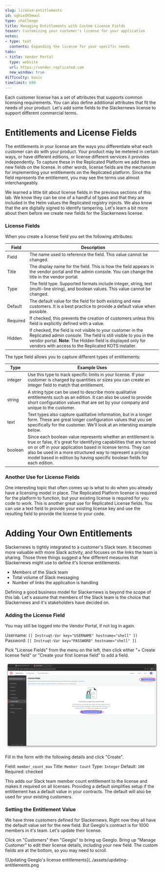 ```yaml
---
slug: license-entitlements
id: oghixdh5mwul
type: challenge
title: Managing Entitlements with Custom License Fields
teaser: Customizing your customer's license for your application
notes:
- type: text
  contents: Expanding the license for your specific needs
tabs:
- title: Vendor Portal
  type: website
  url: https://vendor.replicated.com
  new_window: true
difficulty: basic
timelimit: 600
---
```


Each customer license has a set of attributes that supports common licensing
requirements. You can also define additional attributes that fit the needs of
your product. Let's add some fields to the Slackernews license to support
different commercial terms.

Entitlements and License Fields
===============================

The entitlements in your license are the ways you differentiate what each
customer can do with your product. Your product may be metered in certain ways,
or have different editions, or license different services it provides
independently. To capture these in the Replicated Platform we add them as new
fields on the license. In other words, license fields are the mechanism for
implementing your entitlements on the Replicated platform. Since the field
represents the entitlement, you may see the terms use almost interchangeably.

We learned a little bit about license fields in the previous sections of this
lab. We know they can be one of a handful of types and that they are included
in the Helm values the Replicated registry injects. We also know that the are
digitally signed to identify tampering. Let's learn a bit more about them
before we create new fields for the Slackernews license.

### License Fields

When you create a license field you set the following attributes:

<table>
  <thead>
    <tr>
      <th>Field</th>
      <th>Description</th>
    </tr>
  </thead>

  <tbody>
    <tr>
      <td>Field</td>
      <td>The name used to reference the field. This value cannot
      be changed.</td>
    </tr>
    <tr>
      <td>Title</td>
      <td>The display name for the field. This is how the field
      appears in the vendor portal and the admin console. You can
      change the title in the vendor portal.</td>
    </tr>
    <tr>
      <td>Type</td>
      <td>The field type. Supported formats include integer,
      string, text (multi-line string), and boolean values. This
      value cannot be changed.</td>
    </tr>
    <tr>
      <td>Default</td>
      <td>The default value for the field for both existing and
      new customers. It is a best practice to provide a default
      value when possible.</td>
    </tr>
    <tr>
      <td>Required</td>
      <td>If checked, this prevents the creation of customers
      unless this field is explicitly defined with a value.</td>
    </tr>
    <tr>
      <td>Hidden</td>
      <td>If checked, the field is not visible to your customer
      in the Replicated admin console. The field is still visible
      to you in the vendor portal. <strong>Note</strong>: The
      Hidden field is displayed only for vendors with access to
      the Replicated KOTS installer.</td>
    </tr>
  </tbody>
</table>

The type field allows you to capture different types of entitlements:

<table>
  <thead>
    <tr>
      <th>Type</th>
      <th>Example Uses</th>
    </tr>
  </thead>
  <tbody>
    <tr>
      <td>integer</td>
      <td>
        Use this type to track specific limits in your license. If your
        customer is charged by quantities or sizes you can create an integer
        field to match that entitlement.
      </td>
    </tr>
    <tr>
      <td>string</td>
      <td>
         A string type can be used to describe more qualitative entitlements
         such as an edition. It can also be used to provide short configuration
         values that are set by your company and unique to the customer.
      </td>
    </tr>
    <tr>
      <td> text</td>
      <td>
         Text types also capture qualitative information, but in a longer form.
         These are great longer configuration values that you set specifically
         for the customer. We'll look at an intersting example below.
      </td>
    </tr>
    <tr>
      <td>boolean</td>
      <td>
        Since each boolean value represents whether an entitlement is true or
        false, it's great for identifying capabilities that are turned on or
        off in your application based in license terms. They can also be used
        in a more structured way to represent a pricing model based in edition
        by having specific boolean fields for each edition.
      </td>
    </tr>
  </tbody>
</table>

### Another Use for License Fields

One interesting topic that often comes up is what to do when you already have a
licensing model in place. The Replicated Platform license is required for the
platform to function, but your existing license is required for you code to
work. This is another great use for Replicated License fields. You can use a
text field to provide your existing license key and use the resulting field to
provide the license to your code.

Adding Your Own Entitlements
============================

Slackernews is tightly integrated to a customer's Slack team. It becomes more
valuable with more Slack activity, and focuses on the links the team is
sharing. Those three things suggest a few different measures that Slackernews
might use to define it's license entitlements.

* Members of the Slack team
* Total volume of Slack messaging
* Number of links the application is handling

Defining a good business model for Slackernews is beyond the scope of this
lab. Let's assume that members of the Slack team is the choice that Slackernews
and it's stakeholders have decided on.

### Adding the License Field

You may still be logged into the Vendor Portal, if not log in again.

Username: `[[ Instruqt-Var key="USERNAME" hostname="shell" ]]`<br/>
Password: `[[ Instruqt-Var key="PASSWORD" hostname="shell" ]]`

Pick "License Fields" from the menu on the left, then click either "+ Create
license field" or "Create your first license field" to add a field.

![Creating your first license field](../assets/create-a-license-field.png)

Fill in the form with the following details and click "Create".

Field: `member_count_max`
Title: `Member Count`
Type: `Integer`
Default: `100`
Required: checked

This adds our Slack team member count entitlement to the license and makes it
required on all licenses. Providing a default simplifies setup if the
entitlement has a default value in your contracts. The default will also be
used for your existing customers.

### Setting the Entitlement Value

We have three customers defined for Slackernews. Right now they all have the
default value set for the new field. But Geeglo's contract is for 1000 members
in it's team. Let's update their license.

Click on "Customers" then "Geeglo" to bring up Geeglo. Bring up "Manage
Customer" to edit their license details, including your new field. The custom
fields are at the bottom, so you may need to scroll.

![Updating Geeglo's license entitlements](../assets/updating-entitlements.png


